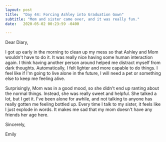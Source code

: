 ```yaml
---
layout: post
title:  "Day 44: Forcing Ashley into Graduation Gown"
subtitle: "Mom and sister came over, and it was really fun."
date:   2020-05-02 00:23:59 -0400

---
```


Dear Diary,

I got up early in the morning to clean up my mess so that Ashley and Mom wouldn't have to do it. It was really nice having some human interaction again. I think having another person around helped me distract myself from dark thoughts. Automatically, I felt lighter and more capable to do things. I feel like if I'm going to live alone in the future, I will need a pet or something else to keep me feeling alive. 

Surprisingly, Mom was in a good mood, so she didn't end up ranting about the normal things. Instead, she was really sweet and helpful. She talked a lot, but I get it. I've been alone for awhile, and not talking to anyone has really gotten me feeling bottled up. Every time I talk to my sister, it feels like I just explode in words. It makes me sad that my mom doesn't have any friends her age here.

Sincerely,

Emily